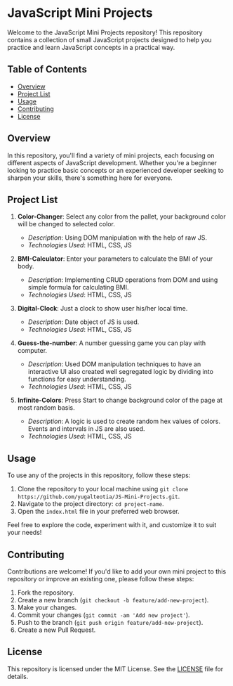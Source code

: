 # JavaScript Mini Projects

Welcome to the JavaScript Mini Projects repository! This repository contains a collection of small JavaScript projects designed to help you practice and learn JavaScript concepts in a practical way.

## Table of Contents

- [Overview](#overview)
- [Project List](#project-list)
- [Usage](#usage)
- [Contributing](#contributing)
- [License](#license)

## Overview

In this repository, you'll find a variety of mini projects, each focusing on different aspects of JavaScript development. Whether you're a beginner looking to practice basic concepts or an experienced developer seeking to sharpen your skills, there's something here for everyone.

## Project List

1. **Color-Changer**: Select any color from the pallet, your background color will be changed to selected color.
   <!-- - *Link to Live Demo*: [Demo Link](#) -->
   - *Description*: Using DOM manipulation with the help of raw JS.
   - *Technologies Used*: HTML, CSS, JS
   
2. **BMI-Calculator**: Enter your parameters to calculate the BMI of your body.
   <!-- - *Link to Live Demo*: [Demo Link](#) -->
   - *Description*: Implementing CRUD operations from DOM and using simple formula for calculating BMI.
   - *Technologies Used*: HTML, CSS, JS

3. **Digital-Clock**: Just a clock to show user his/her local time.
   <!-- - *Link to Live Demo*: [Demo Link](#) -->
   - *Description*: Date object of JS is used.
   - *Technologies Used*: HTML, CSS, JS

4. **Guess-the-number**: A number guessing game you can play with computer.
   <!-- - *Link to Live Demo*: [Demo Link](#) -->
   - *Description*: Used DOM manipulation techniques to have an interactive UI also created well segregated logic by dividing into functions for easy understanding.
   - *Technologies Used*: HTML, CSS, JS

6. **Infinite-Colors**: Press Start to change background color of the page at most random basis.
   <!-- - *Link to Live Demo*: [Demo Link](#) -->
   - *Description*: A logic is used to create random hex values of colors. Events and intervals in JS are also used.
   - *Technologies Used*: HTML, CSS, JS
   
   <!-- Add more projects as needed -->

## Usage

To use any of the projects in this repository, follow these steps:

1. Clone the repository to your local machine using `git clone https://github.com/yugalteotia/JS-Mini-Projects.git`.
2. Navigate to the project directory: `cd project-name`.
3. Open the `index.html` file in your preferred web browser.

Feel free to explore the code, experiment with it, and customize it to suit your needs!

## Contributing

Contributions are welcome! If you'd like to add your own mini project to this repository or improve an existing one, please follow these steps:

1. Fork the repository.
2. Create a new branch (`git checkout -b feature/add-new-project`).
3. Make your changes.
4. Commit your changes (`git commit -am 'Add new project'`).
5. Push to the branch (`git push origin feature/add-new-project`).
6. Create a new Pull Request.

<!-- Please ensure that your pull request adheres to our [Code of Conduct](CODE_OF_CONDUCT.md) and includes a detailed description of the changes you've made. -->

## License

This repository is licensed under the MIT License. See the [LICENSE](LICENSE) file for details.
